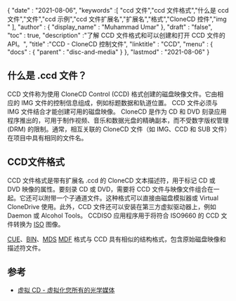 {
  "date" : "2021-08-06",
  "keywords" :[ "ccd 文件","ccd 文件格式","什么是 ccd 文件","文件","ccd 示例","ccd 文件扩展名","扩展名","格式","CloneCD 控件","img " ],
  "author" : {
    "display_name" : "Muhammad Umar"
},
  "draft" : "false",
   "toc" : true,
  "description" :"了解 CCD 文件格式和可以创建和打开 CCD 文件的 API。",
  "title" :"CCD - CloneCD 控制文件",
  "linktitle" : "CCD",
  "menu" : {
    "docs" : {
      "parent" : "disc-and-media"
}
},
  "lastmod" : "2021-08-06"
}

## 什么是 .ccd 文件？

CCD 文件称为使用 CloneCD Control (CCD) 格式创建的磁盘映像文件。它由相应的 IMG 文件的控制信息组成，例如标题数据和轨道位置。 CCD 文件必须与 IMG 文件结合才能创建可用的磁盘映像。 CloneCD 是作为 CD 和 DVD 刻录应用程序推出的，可用于制作视频、音乐和数据光盘的精确副本，而不受数字版权管理 (DRM) 的限制。通常，相互关联的 CloneCD 文件（如 IMG、CCD 和 SUB 文件）在项目中具有相同的文件名。

## CCD文件格式

CCD 文件格式是带有扩展名 .ccd 的 CloneCD 文本描述符，用于标记 CD 或 DVD 映像的属性。要刻录 CD 或 DVD，需要将 CCD 文件与映像文件组合在一起。它还可以附带一个子通道文件。这种格式可以直接由磁盘模拟器或 Virtual CloneDrive 使用。此外，CCD 文件还可以安装在第三方虚拟驱动器上，例如 Daemon 或 Alcohol Tools。 CCDISO 应用程序用于将符合 ISO9660 的 CCD 文件转换为 [ISO](/zh/compression/iso/) 图像。

[CUE](/zh/disc-and-media/cue/)、[BIN](/zh/disc-and-media/bin/)、[MDS]() [MDF]() 格式与 CCD 具有相似的结构格式，包含原始磁盘映像和描述符文件。

## 参考

* [虚拟 CD - 虚拟化您所有的光学媒体](https://www.virtualcd-online.com/)


